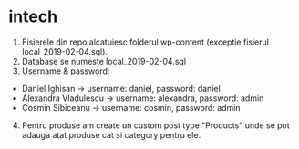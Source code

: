 # intech
1. Fisierele din repo alcatuiesc folderul wp-content (exceptie fisierul local_2019-02-04.sql).
2. Database se numeste local_2019-02-04.sql
3. Username & password:
  - Daniel Ighisan -> username: daniel, password: daniel
  - Alexandra Vladulescu -> username: alexandra, password: admin
  - Cosmin Sibiceanu -> username: cosmin, password: admin
4. Pentru produse am create un custom post type "Products" unde se pot adauga atat produse cat si category pentru ele.
